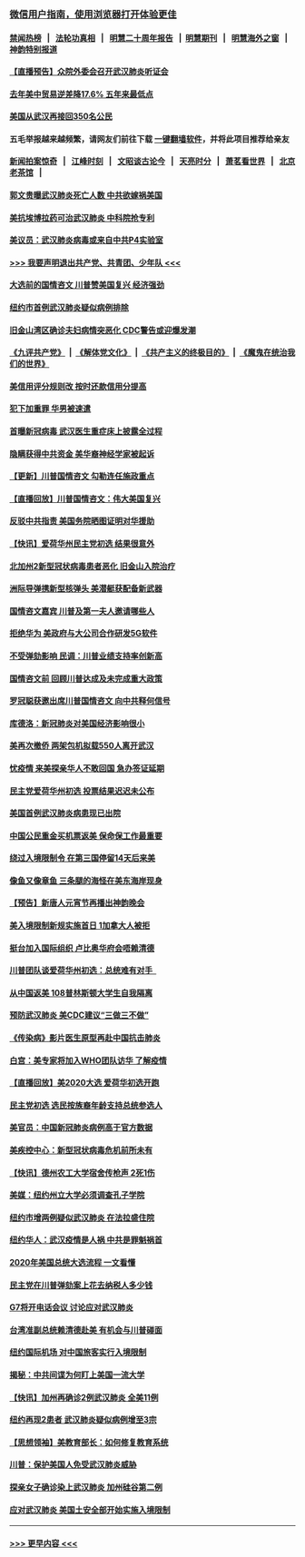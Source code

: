 ### [微信用户指南，使用浏览器打开体验更佳](https://github.com/gfw-breaker/banned-news1/blob/master/indexes/wechat-guide.md?t=0)
#### [禁闻热榜](热点新闻.md?t=0)  &nbsp;&nbsp;|&nbsp;&nbsp; [法轮功真相](https://github.com/gfw-breaker/truth/blob/master/README.md?t=0) &nbsp;&nbsp;|&nbsp;&nbsp; [明慧二十周年报告](https://github.com/gfw-breaker/mh-reports/blob/master/README.md?t=0) &nbsp;&nbsp;|&nbsp;&nbsp;[明慧期刊](https://github.com/gfw-breaker/mh-qikan) &nbsp;&nbsp;|&nbsp;&nbsp; [明慧海外之窗](https://github.com/gfw-breaker/mh-news/blob/master/README.md?t=0) &nbsp;&nbsp;|&nbsp;&nbsp; [神韵特别报道](https://github.com/gfw-breaker/mh-news/blob/master/shenyun.md?t=0)
#### [【直播预告】众院外委会召开武汉肺炎听证会](../pages/nsc412/n11846727.md?t=02060155) 
#### [去年美中贸易逆差降17.6% 五年来最低点](../pages/nsc412/n11846755.md?t=02060155) 
#### [美国从武汉再接回350名公民](../pages/nsc412/n11846705.md?t=02060155) 
#### 五毛举报越来越频繁，请网友们前往下载 [一键翻墙软件](https://github.com/gfw-breaker/ssr-accounts)，并将此项目推荐给亲友
#### [新闻拍案惊奇](https://github.com/gfw-breaker/banned-news1/blob/master/pages/link4.md) &nbsp;&nbsp;|&nbsp;&nbsp; [江峰时刻](https://github.com/gfw-breaker/banned-news1/blob/master/pages/link4.md) &nbsp;&nbsp;|&nbsp;&nbsp; [文昭谈古论今](https://github.com/gfw-breaker/banned-news1/blob/master/pages/link4.md) &nbsp;&nbsp;|&nbsp;&nbsp; [天亮时分](https://github.com/gfw-breaker/banned-news1/blob/master/pages/link4.md) &nbsp;&nbsp;|&nbsp;&nbsp; [萧茗看世界](https://github.com/gfw-breaker/banned-news1/blob/master/pages/link4.md) &nbsp;&nbsp;|&nbsp;&nbsp; [北京老茶馆](https://github.com/gfw-breaker/banned-news1/blob/master/pages/link4.md) &nbsp;&nbsp;|&nbsp;&nbsp; 
#### [郭文贵曝武汉肺炎死亡人数 中共欲嫁祸美国](../pages/nsc412/n11846240.md?t=02060155) 
#### [美抗埃博拉药可治武汉肺炎 中科院抢专利](../pages/nsc412/n11846409.md?t=02060155) 
#### [美议员：武汉肺炎病毒或来自中共P4实验室](../pages/nsc412/n11846043.md?t=02060155) 
#### [>>> 我要声明退出共产党、共青团、少年队 <<<](https://github.com/begood0513/goodnews/blob/master/quit/letter.md) 
#### [大选前的国情咨文 川普赞美国复兴 经济强劲](../pages/nsc412/n11845526.md?t=02060155) 
#### [纽约市首例武汉肺炎疑似病例排除](../pages/nsc412/n11844989.md?t=02060155) 
#### [旧金山湾区确诊夫妇病情突恶化 CDC警告或迎爆发潮](../pages/nsc412/n11845730.md?t=02060155) 
#### [《九评共产党》](https://github.com/begood0513/9ping.md/blob/master/README.md) &nbsp;|&nbsp; [《解体党文化》](../../../../jtdwh.md/blob/master/README.md)  &nbsp;|&nbsp; [《共产主义的终极目的》](../../../../gczydzjmd.md/blob/master/README.md) &nbsp;|&nbsp; [《魔鬼在统治我们的世界》](../../../../mgztzwmdsj.md/blob/master/README.md) 
#### [美信用评分规则改  按时还款信用分提高](../pages/nsc412/n11845488.md?t=02060155) 
#### [犯下加重罪 华男被速遣](../pages/nsc412/n11845476.md?t=02060155) 
#### [首曝新冠病毒 武汉医生重症床上披露全过程](../pages/nsc412/n11845150.md?t=02060155) 
#### [隐瞒获得中共资金 美华裔神经学家被起诉](../pages/nsc412/n11844879.md?t=02060155) 
#### [【更新】川普国情咨文 勾勒连任施政重点](../pages/nsc412/n11845223.md?t=02060155) 
#### [【直播回放】川普国情咨文：伟大美国复兴](../pages/nsc412/n11842079.md?t=02060155) 
#### [反驳中共指责 美国务院晒图证明对华援助](../pages/nsc412/n11844859.md?t=02060155) 
#### [【快讯】爱荷华州民主党初选 结果很意外](../pages/nsc412/n11844878.md?t=02060155) 
#### [北加州2新型冠状病毒患者恶化 旧金山入院治疗](../pages/nsc412/n11844842.md?t=02060155) 
#### [洲际导弹携新型核弹头 美潜艇获配备新武器](../pages/nsc412/n11844680.md?t=02060155) 
#### [国情咨文嘉宾 川普及第一夫人邀请哪些人](../pages/nsc412/n11844712.md?t=02060155) 
#### [拒绝华为 美政府与大公司合作研发5G软件](../pages/nsc412/n11844625.md?t=02060155) 
#### [不受弹劾影响 民调：川普业绩支持率创新高](../pages/nsc412/n11844622.md?t=02060155) 
#### [国情咨文前 回顾川普达成及未完成重大政策](../pages/nsc412/n11844581.md?t=02060155) 
#### [罗冠聪获邀出席川普国情咨文 向中共释何信号](../pages/nsc412/n11844355.md?t=02060155) 
#### [库德洛：新冠肺炎对美国经济影响很小](../pages/nsc412/n11844418.md?t=02060155) 
#### [美再次撤侨 两架包机拟载550人离开武汉](../pages/nsc412/n11844407.md?t=02060155) 
#### [忧疫情 来美探亲华人不敢回国 急办签证延期](../pages/nsc412/n11843344.md?t=02060155) 
#### [民主党爱荷华州初选 投票结果迟迟未公布](../pages/nsc412/n11844207.md?t=02060155) 
#### [美国首例武汉肺炎病患现已出院](../pages/nsc412/n11842740.md?t=02060155) 
#### [中国公民重金买机票返美 保命保工作最重要](../pages/nsc412/n11843282.md?t=02060155) 
#### [绕过入境限制令  在第三国停留14天后来美](../pages/nsc412/n11843341.md?t=02060155) 
#### [像鱼又像章鱼 三条腿的海怪在美东海岸现身](../pages/nsc412/n11843092.md?t=02060155) 
#### [【预告】新唐人元宵节再播出神韵晚会](../pages/nsc412/n11843192.md?t=02060155) 
#### [美入境限制新规实施首日 1加拿大人被拒](../pages/nsc412/n11843058.md?t=02060155) 
#### [挺台加入国际组织 卢比奥华府会唔赖清德](../pages/nsc412/n11843023.md?t=02060155) 
#### [川普团队谈爱荷华州初选：总统难有对手  ](../pages/nsc412/n11842867.md?t=02060155) 
#### [从中国返美 108普林斯顿大学生自我隔离](../pages/nsc412/n11842714.md?t=02060155) 
#### [预防武汉肺炎 美CDC建议“三做三不做”](../pages/nsc412/n11842700.md?t=02060155) 
#### [《传染病》影片医生原型再赴中国抗击肺炎](../pages/nsc412/n11842626.md?t=02060155) 
#### [白宫：美专家将加入WHO团队访华 了解疫情](../pages/nsc412/n11842198.md?t=02060155) 
#### [【直播回放】美2020大选 爱荷华初选开跑](../pages/nsc412/n11841820.md?t=02060155) 
#### [民主党初选 选民按族裔年龄支持总统参选人](../pages/nsc412/n11842239.md?t=02060155) 
#### [美官员：中国新冠肺炎病例高于官方数据](../pages/nsc412/n11842452.md?t=02060155) 
#### [美疾控中心：新型冠状病毒危机前所未有](../pages/nsc412/n11842406.md?t=02060155) 
#### [【快讯】德州农工大学宿舍传枪声 2死1伤](../pages/nsc412/n11842279.md?t=02060155) 
#### [美媒：纽约州立大学必须调查孔子学院](../pages/nsc412/n11840637.md?t=02060155) 
#### [纽约市增两例疑似武汉肺炎 在法拉盛住院](../pages/nsc412/n11840625.md?t=02060155) 
#### [纽约华人：武汉疫情是人祸 中共是罪魁祸首](../pages/nsc412/n11840631.md?t=02060155) 
#### [2020年美国总统大选流程 一文看懂](../pages/nsc412/n11842056.md?t=02060155) 
#### [民主党在川普弹劾案上花去纳税人多少钱](../pages/nsc412/n11841941.md?t=02060155) 
#### [G7将开电话会议 讨论应对武汉肺炎](../pages/nsc412/n11841658.md?t=02060155) 
#### [台湾准副总统赖清德赴美 有机会与川普碰面](../pages/nsc412/n11841332.md?t=02060155) 
#### [纽约国际机场  对中国旅客实行入境限制](../pages/nsc412/n11840619.md?t=02060155) 
#### [揭秘：中共间谍为何盯上美国一流大学](../pages/nsc412/n11840270.md?t=02060155) 
#### [【快讯】加州再确诊2例武汉肺炎 全美11例](../pages/nsc412/n11840339.md?t=02060155) 
#### [纽约再现2患者 武汉肺炎疑似病例增至3宗](../pages/nsc412/n11840010.md?t=02060155) 
#### [【思想领袖】美教育部长：如何修复教育系统](../pages/nsc412/n11690865.md?t=02060155) 
#### [川普：保护美国人免受武汉肺炎威胁](../pages/nsc412/n11839718.md?t=02060155) 
#### [探亲女子确诊染上武汉肺炎 加州硅谷第二例](../pages/nsc412/n11839784.md?t=02060155) 
#### [应对武汉肺炎 美国土安全部开始实施入境限制](../pages/nsc412/n11839729.md?t=02060155) 

----
#### [ >>> 更早内容 <<< ](../indexes/nsc412-earlier.md)
